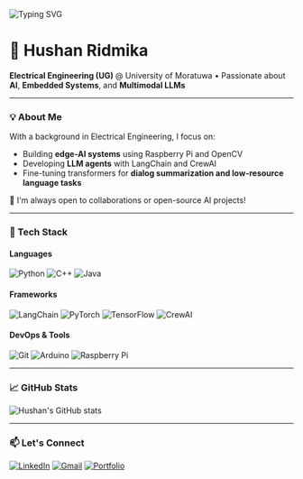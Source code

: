 <img src="https://readme-typing-svg.demolab.com?font=Fira+Code&weight=500&pause=1000&color=00B9FF&width=435&lines=Hello+there!+I'm+Hushan+Ridmika;AI+Engineer+%7C+LLM+Builder+%7C+EE+@+UoM" alt="Typing SVG" />

# 👋 Hushan Ridmika

**Electrical Engineering (UG)** @ University of Moratuwa • Passionate about **AI**, **Embedded Systems**, and **Multimodal LLMs**

---

### 💡 About Me

With a background in Electrical Engineering, I focus on:
- Building **edge-AI systems** using Raspberry Pi and OpenCV
- Developing **LLM agents** with LangChain and CrewAI
- Fine-tuning transformers for **dialog summarization and low-resource language tasks**

🚀 I'm always open to collaborations or open-source AI projects!

---

### 🔧 Tech Stack

#### **Languages**
![Python](https://img.shields.io/badge/-Python-3776AB?style=flat&logo=python&logoColor=white)
![C++](https://img.shields.io/badge/-C++-00599C?style=flat&logo=c%2B%2B&logoColor=white)
![Java](https://img.shields.io/badge/-Java-007396?style=flat&logo=java&logoColor=white)

#### **Frameworks**
![LangChain](https://img.shields.io/badge/-LangChain-black?style=flat)
![PyTorch](https://img.shields.io/badge/-PyTorch-E34A6F?style=flat&logo=pytorch&logoColor=white)
![TensorFlow](https://img.shields.io/badge/-TensorFlow-FF6F00?style=flat&logo=tensorflow&logoColor=white)
![CrewAI](https://img.shields.io/badge/-CrewAI-red?style=flat)

#### **DevOps & Tools**
![Git](https://img.shields.io/badge/-Git-F05032?style=flat&logo=git&logoColor=white)
![Arduino](https://img.shields.io/badge/-Arduino-00979D?style=flat&logo=arduino&logoColor=white)
![Raspberry Pi](https://img.shields.io/badge/-Raspberry%20Pi-C51A4A?style=flat&logo=raspberry-pi)

---

### 📈 GitHub Stats

![Hushan's GitHub stats](https://github-readme-stats.vercel.app/api?username=Hushan-10&show_icons=true&theme=radical)

---

### 📫 Let's Connect

[![LinkedIn](https://img.shields.io/badge/-LinkedIn-blue?style=flat&logo=linkedin)](https://linkedin.com/in/hushan-ridmika-a09745330)
[![Gmail](https://img.shields.io/badge/-Email-red?style=flat&logo=gmail&logoColor=white)](mailto:hushan1011@gmail.com)
[![Portfolio](https://img.shields.io/badge/-Portfolio-grey?style=flat)](https://hushan-portfolio.vercel.app)

